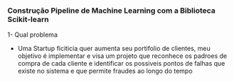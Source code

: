 ### Construção Pipeline de Machine Learning com a Biblioteca Scikit-learn

1-  Qual problema 

- Uma Startup ficiticia quer aumenta seu portifolio de clientes, meu objetivo é implementar e visa um projeto que reconhece os padroes de compra de cada cliente e identificar os possiveis pontos de falhas que existe no sistema e que permite fraudes ao longo do tempo


